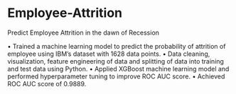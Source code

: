 # Employee-Attrition
Predict Employee Attrition in the dawn of Recession

•	Trained a machine learning model to predict the probability of attrition of employee using IBM’s dataset with 1628 data points.
•	Data cleaning, visualization, feature engineering of data and splitting of data into training and test data using Python.
•	Applied XGBoost machine learning model and performed hyperparameter tuning to improve ROC AUC score.
•	Achieved ROC AUC score of 0.9889.
